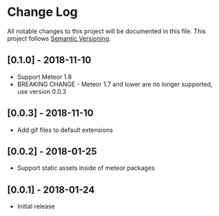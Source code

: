 # Change Log
All notable changes to this project will be documented in this file.
This project follows [Semantic Versioning](http://semver.org/).

## [0.1.0] - 2018-11-10
 - Support Meteor 1.8
 - BREAKING CHANGE - Meteor 1.7 and lower are no longer supported, use version 0.0.3

## [0.0.3] - 2018-11-10
 - Add gif files to default extensions

## [0.0.2] - 2018-01-25
 - Support static assets inside of meteor packages

## [0.0.1] - 2018-01-24
 - Initial release
